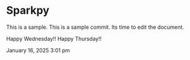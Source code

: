 # Sparkpy
This is a sample.
This is a sample commit.
Its time to edit the document.

Happy Wednesday!!
Happy Thursday!!

January 16, 2025 3:01 pm